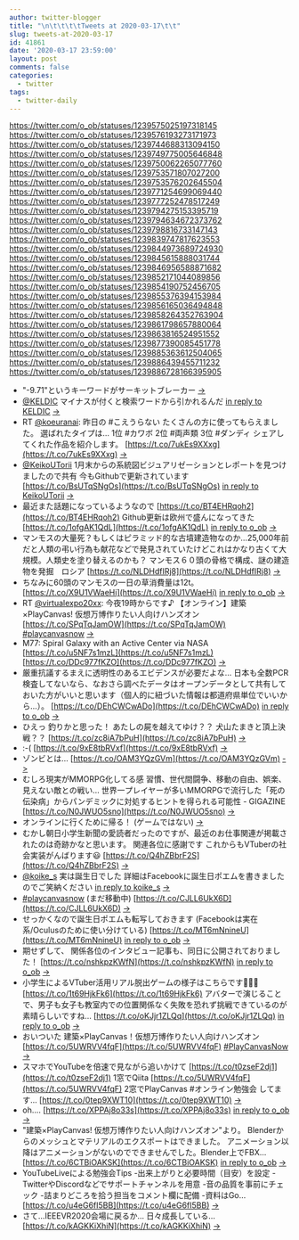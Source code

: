 ```yaml
---
author: twitter-blogger
title: "\n\t\t\t\tTweets at 2020-03-17\t\t"
slug: tweets-at-2020-03-17
id: 41861
date: '2020-03-17 23:59:00'
layout: post
comments: false
categories:
  - twitter
tags:
  - twitter-daily
---
```


https://twitter.com/o_ob/statuses/1239575025197318145 https://twitter.com/o_ob/statuses/1239576193273171973 https://twitter.com/o_ob/statuses/1239744688313094150 https://twitter.com/o_ob/statuses/1239749775005646848 https://twitter.com/o_ob/statuses/1239750062265077760 https://twitter.com/o_ob/statuses/1239753571807027200 https://twitter.com/o_ob/statuses/1239753576202645504 https://twitter.com/o_ob/statuses/1239771254699069440 https://twitter.com/o_ob/statuses/1239777252478517249 https://twitter.com/o_ob/statuses/1239794275153395719 https://twitter.com/o_ob/statuses/1239794634672373762 https://twitter.com/o_ob/statuses/1239798816733147143 https://twitter.com/o_ob/statuses/1239839747817623553 https://twitter.com/o_ob/statuses/1239844973689724930 https://twitter.com/o_ob/statuses/1239845615888031744 https://twitter.com/o_ob/statuses/1239846956588871682 https://twitter.com/o_ob/statuses/1239852171044089856 https://twitter.com/o_ob/statuses/1239854190752456705 https://twitter.com/o_ob/statuses/1239855376394153984 https://twitter.com/o_ob/statuses/1239856165036494848 https://twitter.com/o_ob/statuses/1239858264352763904 https://twitter.com/o_ob/statuses/1239861798657880064 https://twitter.com/o_ob/statuses/1239863816524951552 https://twitter.com/o_ob/statuses/1239877390085451778 https://twitter.com/o_ob/statuses/1239885363612504065 https://twitter.com/o_ob/statuses/1239886439455711232 https://twitter.com/o_ob/statuses/1239886728166395905  

*   "-9.71"というキーワードがサーキットブレーカー [->](https://twitter.com/o_ob/statuses/1239575025197318145)
*   [@KELDIC](https://twitter.com/KELDIC) マイナスが付くと検索ワードから引かれるんだ [in reply to KELDIC](https://twitter.com/KELDIC/statuses/1239575453330857985) [->](https://twitter.com/o_ob/statuses/1239576193273171973)
*   RT [@koeuranai](https://twitter.com/koeuranai): 昨日の #こえうらない たくさんの方に使ってもらえました。 選ばれたタイプは... 1位 #カワボ 2位 #両声類 3位 #ダンディ シェアしてくれた作品を紹介します。 [https://t.co/7ukEs9XXxg](https://t.co/7ukEs9XXxg) [->](https://twitter.com/o_ob/statuses/1239744688313094150)
*   [@KeikoUTorii](https://twitter.com/KeikoUTorii) 1月末からの系統図ビジュアリゼーションとレポートを見つけましたので共有 今もGithubで更新されています [https://t.co/BsUTqSNgOs](https://t.co/BsUTqSNgOs) [in reply to KeikoUTorii](https://twitter.com/KeikoUTorii/statuses/1239554061751459842) [->](https://twitter.com/o_ob/statuses/1239749775005646848)
*   最近また話題になっているようなので [https://t.co/BT4EHRqoh2](https://t.co/BT4EHRqoh2) Github更新は欧州で盛んになってきた [https://t.co/1ofgAK1QdL](https://t.co/1ofgAK1QdL) [in reply to o_ob](https://twitter.com/o_ob/statuses/1236166884271112194) [->](https://twitter.com/o_ob/statuses/1239750062265077760)
*   マンモスの大量死？もしくはピラミッド的な古墳建造物なのか…25,000年前だと人類の弔い行為も献花などで発見されていたけどこれはかなり古くて大規模。人類史を塗り替えるのかも？ マンモス６０頭の骨格で構成、謎の建造物を発掘　ロシア [https://t.co/NLDHdfIRj8](https://t.co/NLDHdfIRj8) [->](https://twitter.com/o_ob/statuses/1239753571807027200)
*   ちなみに60頭のマンモスの一日の草消費量は12t。 [https://t.co/X9U1VWaeHi](https://t.co/X9U1VWaeHi) [in reply to o_ob](https://twitter.com/o_ob/statuses/1239753571807027200) [->](https://twitter.com/o_ob/statuses/1239753576202645504)
*   RT [@virtualexpo20xx](https://twitter.com/virtualexpo20xx): 今夜19時からです♪ 【オンライン】建築×PlayCanvas! 仮想万博作りたい人向けハンズオン [https://t.co/SPqTqJamOW](https://t.co/SPqTqJamOW) [#playcanvasnow](https://twitter.com/search?q=%23playcanvasnow&src=hash) [->](https://twitter.com/o_ob/statuses/1239771254699069440)
*   M77: Spiral Galaxy with an Active Center via NASA [https://t.co/u5NF7s1mzL](https://t.co/u5NF7s1mzL) [https://t.co/DDc977fKZO](https://t.co/DDc977fKZO) [->](https://twitter.com/o_ob/statuses/1239777252478517249)
*   厳重抗議するまえに透明性のあるエビデンスが必要だよな… 日本も全数PCR検査してないなら、なおさら調べたデータはオープンデータとして共有しておいた方がいいと思います（個人的に紐づいた情報は都道府県単位でいいから…）。 [https://t.co/DEhCWCwADo](https://t.co/DEhCWCwADo) [in reply to o_ob](https://twitter.com/o_ob/statuses/1236296342156087296) [->](https://twitter.com/o_ob/statuses/1239794275153395719)
*   ひえっ 釣りかと思った！ あたしの屍を越えてゆけ？？ 犬山たまきと頂上決戦？？ [https://t.co/zc8iA7bPuH](https://t.co/zc8iA7bPuH) [->](https://twitter.com/o_ob/statuses/1239794634672373762)
*   :-( [https://t.co/9xE8tbRVxf](https://t.co/9xE8tbRVxf) [->](https://twitter.com/o_ob/statuses/1239798816733147143)
*   ゾンビとは… [https://t.co/OAM3YQzGVm](https://t.co/OAM3YQzGVm) [->](https://twitter.com/o_ob/statuses/1239839747817623553)
*   むしろ現実がMMORPG化してる感 習慣、世代間闘争、移動の自由、娯楽、見えない敵との戦い… 世界一プレイヤーが多いMMORPGで流行した「死の伝染病」からパンデミックに対処するヒントを得られる可能性 - GIGAZINE [https://t.co/N0JWUO5sno](https://t.co/N0JWUO5sno) [->](https://twitter.com/o_ob/statuses/1239844973689724930)
*   オンラインに行くために帰る！ (ゲームではない) [->](https://twitter.com/o_ob/statuses/1239845615888031744)
*   むかし朝日小学生新聞の愛読者だったのですが、最近のお仕事関連が掲載されたのは奇跡かなと思います。 関連各位に感謝です これからもVTuberの社会実装がんばります😃 [https://t.co/Q4hZBbrF2S](https://t.co/Q4hZBbrF2S) [->](https://twitter.com/o_ob/statuses/1239846956588871682)
*   [@koike_s](https://twitter.com/koike_s) 実は誕生日でした 詳細はFacebookに誕生日ポエムを書きましたのでご笑納ください [in reply to koike_s](https://twitter.com/koike_s/statuses/1239847901238398977) [->](https://twitter.com/o_ob/statuses/1239852171044089856)
*   [#playcanvasnow](https://twitter.com/search?q=%23playcanvasnow&src=hash) (まだ移動中) [https://t.co/CJLL6UkX6D](https://t.co/CJLL6UkX6D) [->](https://twitter.com/o_ob/statuses/1239854190752456705)
*   せっかくなので誕生日ポエムも転写しておきます (Facebookは実在系/Oculusのために使い分けている) [https://t.co/MT6mNnineU](https://t.co/MT6mNnineU) [in reply to o_ob](https://twitter.com/o_ob/statuses/1239846956588871682) [->](https://twitter.com/o_ob/statuses/1239855376394153984)
*   期せずして、 関係各位のインタビュー記事も、同日に公開されておりました！ [https://t.co/nshkpzKWfN](https://t.co/nshkpzKWfN) [in reply to o_ob](https://twitter.com/o_ob/statuses/1239846956588871682) [->](https://twitter.com/o_ob/statuses/1239856165036494848)
*   小学生によるVTuber活用リアル脱出ゲームの様子はこちらです💁🏽‍♂️ [https://t.co/1t69HjkFk6](https://t.co/1t69HjkFk6) アバターで演じることで、男子も女子も教室内での位置関係なく失敗を恐れず挑戦できているのが素晴らしいですね… [https://t.co/oKJjr1ZLQq](https://t.co/oKJjr1ZLQq) [in reply to o_ob](https://twitter.com/o_ob/statuses/1239846956588871682) [->](https://twitter.com/o_ob/statuses/1239858264352763904)
*   おいついた 建築×PlayCanvas！仮想万博作りたい人向けハンズオン [https://t.co/5UWRVV4fqF](https://t.co/5UWRVV4fqF) [#PlayCanvasNow](https://twitter.com/search?q=%23PlayCanvasNow&src=hash) [->](https://twitter.com/o_ob/statuses/1239861798657880064)
*   スマホでYouTubeを倍速で見ながら追いかけて [https://t.co/t0zseF2dj1](https://t.co/t0zseF2dj1) 1窓でQiita [https://t.co/5UWRVV4fqF](https://t.co/5UWRVV4fqF) 2窓でPlayCanvas #オンライン勉強会 してます… [https://t.co/0tep9XWT10](https://t.co/0tep9XWT10) [->](https://twitter.com/o_ob/statuses/1239863816524951552)
*   oh.... [https://t.co/XPPAj8o33s](https://t.co/XPPAj8o33s) [in reply to o_ob](https://twitter.com/o_ob/statuses/1239863816524951552) [->](https://twitter.com/o_ob/statuses/1239877390085451778)
*   "建築×PlayCanvas! 仮想万博作りたい人向けハンズオン"より。 Blenderからのメッシュとマテリアルのエクスポートはできました。 アニメーション以降はアニメーションがないのでできませんでした。Blender上でFBX… [https://t.co/6CTBiOAKSK](https://t.co/6CTBiOAKSK) [in reply to o_ob](https://twitter.com/o_ob/statuses/1239877390085451778) [->](https://twitter.com/o_ob/statuses/1239885363612504065)
*   YouTubeLiveによる勉強会Tips -出来上がりと必要時間（目安）を設定 -TwitterやDiscordなどでサポートチャンネルを用意 -音の品質を事前にチェック -詰まりどころを拾う担当をコメント欄に配備 -資料はGo… [https://t.co/u4eG6fI5BB](https://t.co/u4eG6fI5BB) [->](https://twitter.com/o_ob/statuses/1239886439455711232)
*   さて…IEEEVR2020会場に戻るか… 日々成長している… [https://t.co/kAGKKiXhiN](https://t.co/kAGKKiXhiN) [->](https://twitter.com/o_ob/statuses/1239886728166395905)